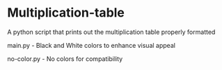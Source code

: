 # Multiplication-table
A python script that prints out the multiplication table properly formatted

main.py - Black and White colors to enhance visual appeal

no-color.py - No colors for compatibility 
